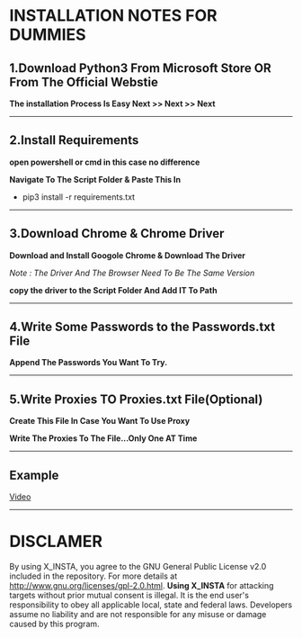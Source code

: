 
# INSTALLATION NOTES FOR DUMMIES


## 1.Download Python3 From Microsoft Store OR From The Official Webstie  

**The installation Process Is Easy Next >> Next >> Next**

---

## 2.Install Requirements

**open powershell or cmd in this case no difference**

**Navigate To The Script Folder & Paste This In**  

- pip3 install -r requirements.txt

---

## 3.Download Chrome & Chrome Driver

**Download and Install Googole Chrome & Download The Driver**

*Note : The Driver And The Browser Need To Be The Same Version*

**copy the driver to the Script Folder And Add IT To Path**


---


## 4.Write Some Passwords to the Passwords.txt File 

**Append The Passwords You Want To Try.**
 
--- 

## 5.Write Proxies TO Proxies.txt File(Optional)

**Create This File In Case You Want To Use Proxy**

**Write The Proxies To The File...Only One AT Time**

---

## Example

[Video](https://streamable.com/3cboed)

---

# DISCLAMER 

By using X_INSTA, you agree to the GNU General Public License v2.0 included in the repository. For more details at http://www.gnu.org/licenses/gpl-2.0.html. **Using X_INSTA**  for attacking targets without prior mutual consent is illegal. It is the end user's responsibility to obey all applicable local, state and federal laws. Developers assume no liability and are not responsible for any misuse or damage caused by this program.

